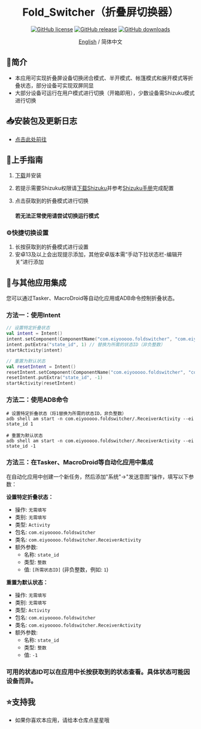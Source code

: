<div align="center">

<h1 align="center">Fold_Switcher（折叠屏切换器）</h1>

[![GitHub license][license-shield]][license-url]
[![GitHub release][releases-shield]][releases-url]
[![GitHub downloads][downloads-shield]][downloads-url]

[English](./README.md) / 简体中文

</div>

## 👋简介
- 本应用可实现折叠屏设备切换闭合模式、半开模式、帐篷模式和展开模式等折叠状态，部分设备可实现双屏同显
- 大部分设备可运行在用户模式进行切换（开箱即用），少数设备需Shizuku模式进行切换

## 📥安装包及更新日志
- [点击此处前往][downloads-url]

## 🚀上手指南

1. [下载][downloads-url]并安装
2. 若提示需要Shizuku权限请[下载Shizuku](https://shizuku.rikka.app/zh-hans/download/)并参考[Shizuku手册](https://shizuku.rikka.app/zh-hans/guide/setup/)完成配置
3. 点击获取到的折叠模式进行切换

    #### 若无法正常使用请尝试切换运行模式

### ⚙️快捷切换设置

1. 长按获取到的折叠模式进行设置
2. 安卓13及以上会出现提示添加，其他安卓版本需“手动下拉状态栏-编辑开关”进行添加

## 🔄与其他应用集成

您可以通过Tasker、MacroDroid等自动化应用或ADB命令控制折叠状态。

### 方法一：使用Intent

```kotlin
// 设置特定折叠状态
val intent = Intent()
intent.setComponent(ComponentName("com.eiyooooo.foldswitcher", "com.eiyooooo.foldswitcher.ReceiverActivity"))
intent.putExtra("state_id", 1) // 替换为所需的状态ID（非负整数）
startActivity(intent)

// 重置为默认状态
val resetIntent = Intent()
resetIntent.setComponent(ComponentName("com.eiyooooo.foldswitcher", "com.eiyooooo.foldswitcher.ReceiverActivity"))
resetIntent.putExtra("state_id", -1)
startActivity(resetIntent)
```

### 方法二：使用ADB命令

```shell
# 设置特定折叠状态（将1替换为所需的状态ID，非负整数）
adb shell am start -n com.eiyooooo.foldswitcher/.ReceiverActivity --ei state_id 1

# 重置为默认状态
adb shell am start -n com.eiyooooo.foldswitcher/.ReceiverActivity --ei state_id -1
```

### 方法三：在Tasker、MacroDroid等自动化应用中集成

在自动化应用中创建一个新任务，然后添加"系统"→"发送意图"操作，填写以下参数：

**设置特定折叠状态：**
- 操作: `无需填写`
- 类别: `无需填写`
- 类型: `Activity`
- 包名: `com.eiyooooo.foldswitcher`
- 类名: `com.eiyooooo.foldswitcher.ReceiverActivity`
- 额外参数:
  - 名称: `state_id`
  - 类型: `整数`
  - 值: `[所需状态ID]` (非负整数，例如: `1`)

**重置为默认状态：**
- 操作: `无需填写`
- 类别: `无需填写`
- 类型: `Activity`
- 包名: `com.eiyooooo.foldswitcher`
- 类名: `com.eiyooooo.foldswitcher.ReceiverActivity`
- 额外参数:
  - 名称: `state_id`
  - 类型: `整数`
  - 值: `-1`

### 可用的状态ID可以在应用中长按获取到的状态查看。具体状态可能因设备而异。

## ⭐支持我
- 如果你喜欢本应用，请给本仓库点星星哦

<!-- links -->
[your-project-path]:eiyooooo/Fold_Switcher
[license-shield]: https://img.shields.io/github/license/eiyooooo/Fold_Switcher.svg
[license-url]: https://github.com/eiyooooo/Fold_Switcher/blob/main/LICENSE
[releases-shield]: https://img.shields.io/github/release/eiyooooo/Fold_Switcher.svg
[releases-url]: https://github.com/eiyooooo/Fold_Switcher/releases
[downloads-shield]: https://img.shields.io/github/downloads/eiyooooo/Fold_Switcher/total.svg
[downloads-url]: https://github.com/eiyooooo/Fold_Switcher/releases